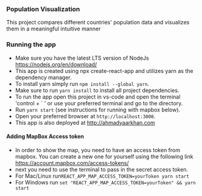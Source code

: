 ### Population Visualization

This project compares different countries' population data and visualizes them in a meaningful intuitive manner

### Running the app

- Make sure you have the latest LTS version of NodeJs https://nodejs.org/en/download/
- This app is created using npx create-react-app and utilizes yarn as the dependency manager.
- To install yarn simply run `npm install --global yarn`.
- Make sure to run `yarn install` to install all project dependencies.
- To run the app open this project in vs-code and open the terminal 'control + ` ' or use your preferred terminal and go to the directory.
- Run `yarn start` (see instructions for running with mapbox below).
- Open your preferred browser at `http://localhost:3000`.
- This app is also deployed at http://ahmadyaarkhan.com

#### Adding MapBox Access token

- In order to show the map, you need to have an access token from mapbox. You can create a new one for yourself using the following link https://account.mapbox.com/access-tokens/
- next you need to use the terminal to pass in the secret access token.
- For Mac/Linux run`REACT_APP_MAP_ACCESS_TOKEN=yourToken yarn start`
- For Windows run `set "REACT_APP_MAP_ACCESS_TOKEN=yourToken" && yarn start`
